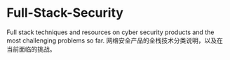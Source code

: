 # Full-Stack-Security
Full stack techniques and resources on cyber security products and the most challenging problems so far. 
网络安全产品的全栈技术分类说明，以及在当前面临的挑战。
